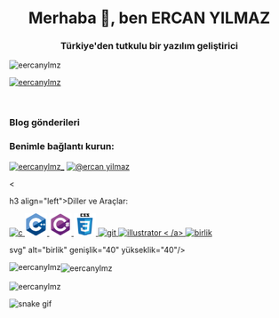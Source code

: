 <h1 align="center">Merhaba 👋, ben ERCAN YILMAZ</h1>
<h3 align="center">Türkiye'den tutkulu bir yazılım geliştirici</h3>

<p align="left"> <img src= "https://komarev.com/ghpvc/?username=eercanylmz&label=Profile%20views&color=0e75b6&style=flat" alt="eercanylmz" /> </p>

<p align="left"> <a href="https: //github.com/ryo-ma/github-profile-trophy"><img src="https://github-profile-trophy.vercel.app/?username=eercanylmz" alt="eercanylmz" /></ a> </p>

<p align="left"> <a href="https://twitter.com/" target="blank"><img src="https://img.shields.io/twitter/follow/?logo=twitter&style=for-the-badge" alt="" /></a> </p>

### Blog gönderileri
<!-- BLOG-POST-LIST:START -->
<!-- BLOG-POST-LIST:END -->

<h3 align="left">Benimle bağlantı kurun:</h3>
<p align="left">
<a href="https://instagram.com/eercanylmz_" target="blank"><img align="center" src="https://raw.githubusercontent.com/rahuldkjain/github-profile-readme-generator /master/src/images/icons/Social/instagram.svg" alt="eercanylmz_" height="30" width="40" /></a>
<a href="https://medium.com/@ ercan yilmaz" target="blank"><img align="center" src="https://raw.githubusercontent.com/rahuldkjain/github-profile-readme-generator/master/src/images/icons/Social/medium .svg" alt="@ercan yilmaz" height="30" width="40" /></a> </p>
<

h3 align="left">Diller ve Araçlar:</h3>
<p align="left"> <a href="https://www.cprogramming.com/" target="_blank" rel="noreferrer"> <img src="https://raw.githubusercontent.com/ devicons/devicon/master/icons/c/c-original.svg" alt="c" width="40" height="40"/> </a> <a href="https://www.w3schools. com/cpp/" target="_blank" rel="noreferrer"> <img src="https://raw.githubusercontent.com/devicons/devicon/master/icons/cplusplus/cplusplus-original.svg" alt=" cplusplus" width="40" height="40"/> </a> <a href="https://www.w3schools.com/cs/" target="_blank" rel="noreferrer"> <img src="https://raw.githubusercontent.com/devicons/devicon/master/icons/csharp/csharp-original.svg" alt=" csharp" width="40" height="40"/> </a> <a href="https://www.w3schools.com/css/" target="_blank" rel="noreferrer"> <img src ="https://raw.githubusercontent.com/devicons/devicon/master/icons/css3/css3-original-wordmark.svg" alt="css3" width="40" height="40"/> </a > <a href="https://git-scm.com/" target="_blank" rel="noreferrer"> <img src="https://www.vectorlogo.zone/logos/git-scm/git -scm simgesi.svg" alt="git" width="40" height="40"/> </a> <a href="https://www.adobe.com/in/products/illustrator.html" target="_blank " rel="noreferrer"> <img src="https://www.vectorlogo.zone/logos/adobe_illustrator/adobe_illustrator-icon.svg" alt="illustrator" width="40" height="40"/> < /a> <a href="https://unity.com/" target="_blank" rel="noreferrer"> <img src="https://www.vectorlogo.zone/logos/unity3d/unity3d-icon .svg" alt="birlik" genişlik="40" yükseklik="40"/> </a> </p>svg" alt="birlik" genişlik="40" yükseklik="40"/> </a> </p>

<p><img align="left" src="https://github-readme-stats.vercel.app/api/top-langs?username=eercanylmz&show_icons=true&locale=en&layout=compact" alt="eercanylmz" /> </p>

<p> <img align="center" src="https://github-readme-stats.vercel.app/api?username=eercanylmz&show_icons=true&locale=en" alt="eercanylmz" /> </p>

<p><img align="center" src="https://github-readme-streak-stats.herokuapp.com/?user=eercanylmz&" alt="eercanylmz" /></p>

![snake gif](https://github.com/eercanylmz/eercanylmz/blob/output/github-contribution-grid-snake.gif)

